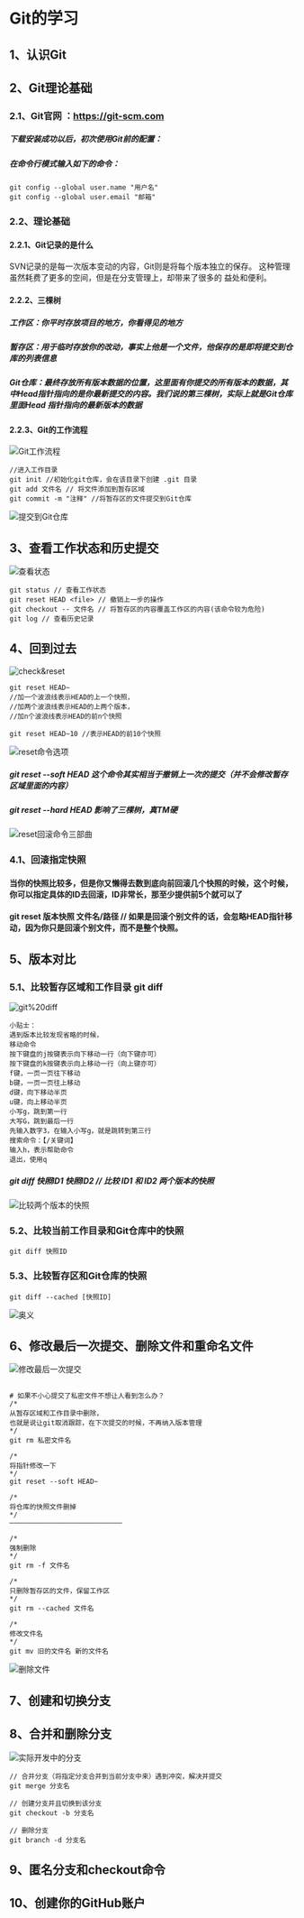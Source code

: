 # Git的学习

## 1、认识Git
## 2、Git理论基础
### 2.1、Git官网 ：https://git-scm.com
##### 下载安装成功以后，初次使用Git前的配置：
##### 在命令行模式输入如下的命令：
```text
git config --global user.name "用户名"
git config --global user.email "邮箱"
```
### 2.2、理论基础
#### 2.2.1、Git记录的是什么
SVN记录的是每一次版本变动的内容，Git则是将每个版本独立的保存。
这种管理虽然耗费了更多的空间，但是在分支管理上，却带来了很多的
益处和便利。 
#### 2.2.2、三棵树
##### 工作区：你平时存放项目的地方，你看得见的地方
##### 暂存区：用于临时存放你的改动，事实上他是一个文件，他保存的是即将提交到仓库的列表信息
##### Git仓库：最终存放所有版本数据的位置，这里面有你提交的所有版本的数据，其中Head指针指向的是你最新提交的内容。我们说的第三棵树，实际上就是Git仓库里面Head 指针指向的最新版本的数据
#### 2.2.3、Git的工作流程
![Git工作流程](image/Git工作流程.png)
```text
//进入工作目录
git init //初始化git仓库，会在该目录下创建 .git 目录
git add 文件名 // 将文件添加到暂存区域
git commit -m "注释" //将暂存区的文件提交到Git仓库
```
![提交到Git仓库](image/提交到Git仓库.png)

## 3、查看工作状态和历史提交
![查看状态](image/查看状态.png)
```text
git status // 查看工作状态
git reset HEAD <file> // 撤销上一步的操作
git checkout -- 文件名 // 将暂存区的内容覆盖工作区的内容(该命令较为危险)
git log // 查看历史记录
```
## 4、回到过去
![check&reset](image/check&reset.png)
```text
git reset HEAD~ 
//加一个波浪线表示HEAD的上一个快照，
//加两个波浪线表示HEAD的上两个版本，
//加n个波浪线表示HEAD的前n个快照

git reset HEAD~10 //表示HEAD的前10个快照

```
![reset命令选项](image/reset命令选项.png)
##### git reset --soft HEAD 这个命令其实相当于撤销上一次的提交（并不会修改暂存区域里面的内容）
##### git reset --hard HEAD 影响了三棵树，真TM硬
![reset回滚命令三部曲](image/reset回滚命令三部曲.png)
### 4.1、回滚指定快照
#### 当你的快照比较多，但是你又懒得去数到底向前回滚几个快照的时候，这个时候，你可以指定具体的ID去回滚，ID非常长，那至少提供前5个就可以了
#### git reset 版本快照 文件名/路径 // 如果是回滚个别文件的话，会忽略HEAD指针移动，因为你只是回滚个别文件，而不是整个快照。


## 5、版本对比
### 5.1、比较暂存区域和工作目录 git diff
![git%20diff](image/git%20diff.png)
```text
小贴士：
遇到版本比较发现省略的时候，
移动命令
按下键盘的j按键表示向下移动一行（向下键亦可）
按下键盘的k按键表示向上移动一行（向上键亦可）
f键，一页一页往下移动
b键，一页一页往上移动
d键，向下移动半页
u键，向上移动半页
小写g，跳到第一行
大写G，跳到最后一行
先输入数字3，在输入小写g，就是跳转到第三行
搜索命令：【/关键词】
输入h，表示帮助命令
退出，使用q

```
##### git diff 快照ID1 快照ID2 // 比较 ID1 和 ID2 两个版本的快照
![比较两个版本的快照](image/比较两个版本的快照.png)
### 5.2、比较当前工作目录和Git仓库中的快照 
```text
git diff 快照ID
```
### 5.3、比较暂存区和Git仓库的快照
```text
git diff --cached [快照ID]
```
![奥义](image/奥义.png)


## 6、修改最后一次提交、删除文件和重命名文件
![修改最后一次提交](image/修改最后一次提交.png)

```text

# 如果不小心提交了私密文件不想让人看到怎么办？
/*
从暂存区域和工作目录中删除，
也就是说让git取消跟踪，在下次提交的时候，不再纳入版本管理
*/
git rm 私密文件名

/*
将指针修改一下
*/
git reset --soft HEAD~ 

/*
将仓库的快照文件删掉
*/
————————————————————————————

/*
强制删除
*/
git rm -f 文件名

/*
只删除暂存区的文件，保留工作区
*/
git rm --cached 文件名

/*
修改文件名
*/
git mv 旧的文件名 新的文件名

```
![删除文件](image/删除文件.png)

## 7、创建和切换分支
## 8、合并和删除分支
![实际开发中的分支](image/实际开发中的分支.png)
```text
// 合并分支（将指定分支合并到当前分支中来）遇到冲突，解决并提交
git merge 分支名

// 创建分支并且切换到该分支
git checkout -b 分支名

// 删除分支
git branch -d 分支名
```
## 9、匿名分支和checkout命令
## 10、创建你的GitHub账户